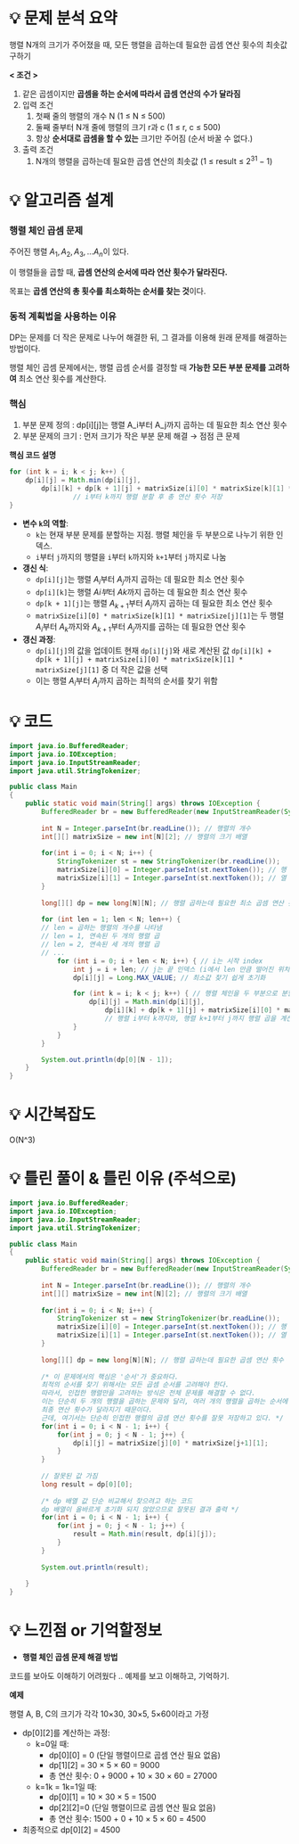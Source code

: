 # 💡 **문제 분석 요약**

행렬 N개의 크기가 주어졌을 때, 모든 행렬을 곱하는데 필요한 곱셈 연산 횟수의 최솟값 구하기

**< 조건 >**

1. 같은 곱셈이지만 **곱셈을 하는 순서에 따라서 곱셈 연산의 수가 달라짐**
2. 입력 조건
    1. 첫째 줄의 행렬의 개수 N (1 ≤ N ≤ 500)
    2. 둘째 줄부터 N개 줄에 행렬의 크기 r과 c (1 ≤ r, c ≤ 500)
    3. 항상 **순서대로 곱셈을 할 수 있는** 크기만 주어짐 (순서 바꿀 수 없다.)
3. 출력 조건
    1. N개의 행렬을 곱하는데 필요한 곱셈 연산의 최솟값 (1 ≤ result ≤ $2^{31}-1$)

# 💡 **알고리즘 설계**

### **행렬 체인 곱셈 문제**

주어진 행렬 $A_1, A_2, A_3, … A_n$이 있다.

이 행렬들을 곱할 때, **곱셈 연산의 순서에 따라 연산 횟수가 달라진다.**

목표는 **곱셈 연산의 총 횟수를 최소화하는 순서를 찾는 것**이다.

### **동적 계획법을 사용하는 이유**

DP는 문제를 더 작은 문제로 나누어 해결한 뒤, 그 결과를 이용해 원래 문제를 해결하는 방법이다.

행렬 체인 곱셈 문제에서는, 행렬 곱셈 순서를 결정할 때 **가능한 모든 부분 문제를 고려하여** 최소 연산 횟수를 계산한다.

### 핵심

1. 부분 문제 정의 : dp[i][j]는 행렬 A_i부터 A_j까지 곱하는 데 필요한 최소 연산 횟수
2. 부분 문제의 크기 : 먼저 크기가 작은 부분 문제 해결 → 점점 큰 문제

**핵심 코드 설명**

```java
for (int k = i; k < j; k++) {
    dp[i][j] = Math.min(dp[i][j],
        dp[i][k] + dp[k + 1][j] + matrixSize[i][0] * matrixSize[k][1] * matrixSize[j][1]);
				// i부터 k까지 행렬 분할 후 총 연산 횟수 저장
}
```

- **변수 `k`의 역할**:
    - `k`는 현재 부분 문제를 분할하는 지점. 행렬 체인을 두 부분으로 나누기 위한 인덱스.
    - `i`부터 `j`까지의 행렬을 `i`부터 `k`까지와 `k+1`부터 `j`까지로 나눔
- **갱신 식**:
    - `dp[i][j]`는 행렬 $A_i$부터 $A_j$까지 곱하는 데 필요한 최소 연산 횟수
    - `dp[i][k]`는 행렬 $Ai부$터 $Ak$까지 곱하는 데 필요한 최소 연산 횟수
    - `dp[k + 1][j]`는 행렬 $A_{k+1}$부터 $A_j$까지 곱하는 데 필요한 최소 연산 횟수
    - `matrixSize[i][0] * matrixSize[k][1] * matrixSize[j][1]`는 두 행렬 $A_i$부터 $A_k$까지와 $A_{k+1}$부터 $A_j$까지를 곱하는 데 필요한 연산 횟수
- **갱신 과정**:
    - `dp[i][j]`의 값을 업데이트 현재 `dp[i][j]`와 새로 계산된 값 `dp[i][k] + dp[k + 1][j] + matrixSize[i][0] * matrixSize[k][1] * matrixSize[j][1]` 중 더 작은 값을 선택
    - 이는 행렬  $A_i$부터 $A_j$까지 곱하는 최적의 순서를 찾기 위함

# 💡 코드

```java
import java.io.BufferedReader;
import java.io.IOException;
import java.io.InputStreamReader;
import java.util.StringTokenizer;

public class Main
{
	public static void main(String[] args) throws IOException {
		BufferedReader br = new BufferedReader(new InputStreamReader(System.in));
		
		int N = Integer.parseInt(br.readLine()); // 행렬의 개수
		int[][] matrixSize = new int[N][2]; // 행렬의 크기 배열
		
		for(int i = 0; i < N; i++) {
		    StringTokenizer st = new StringTokenizer(br.readLine());
		    matrixSize[i][0] = Integer.parseInt(st.nextToken()); // 행 크기
		    matrixSize[i][1] = Integer.parseInt(st.nextToken()); // 열 크기
		}
		
		long[][] dp = new long[N][N]; // 행렬 곱하는데 필요한 최소 곱셈 연산 횟수
		
		for (int len = 1; len < N; len++) {
		// len = 곱하는 행렬의 개수를 나타냄
		// len = 1, 연속된 두 개의 행렬 곱
		// len = 2, 연속된 세 개의 행렬 곱
		// ...
		    for (int i = 0; i + len < N; i++) { // i는 시작 index
		        int j = i + len; // j는 끝 인덱스 (i에서 len 만큼 떨어진 위치에 존재)
		        dp[i][j] = Long.MAX_VALUE; // 최소값 찾기 쉽게 초기화

		        for (int k = i; k < j; k++) { // 행렬 체인을 두 부분으로 분할
		            dp[i][j] = Math.min(dp[i][j],
		                dp[i][k] + dp[k + 1][j] + matrixSize[i][0] * matrixSize[k][1] * matrixSize[j][1]);
		                // 행렬 i부터 k까지와, 행렬 k+1부터 j까지 행렬 곱을 계산하여 두개로 분할 후 총 연산 횟수 저장 
		        }
		    }
		}

		System.out.println(dp[0][N - 1]);
	}
}

```

# 💡 시간복잡도

O(N^3)

# 💡 틀린 풀이 & 틀린 이유 (주석으로)

```java
import java.io.BufferedReader;
import java.io.IOException;
import java.io.InputStreamReader;
import java.util.StringTokenizer;

public class Main
{
	public static void main(String[] args) throws IOException {
		BufferedReader br = new BufferedReader(new InputStreamReader(System.in));
		
		int N = Integer.parseInt(br.readLine()); // 행렬의 개수
		int[][] matrixSize = new int[N][2]; // 행렬의 크기 배열
		
		for(int i = 0; i < N; i++) {
	    	StringTokenizer st = new StringTokenizer(br.readLine());
		    matrixSize[i][0] = Integer.parseInt(st.nextToken()); // 행 크기
		    matrixSize[i][1] = Integer.parseInt(st.nextToken()); // 열 크기
		}
		
		long[][] dp = new long[N][N]; // 행렬 곱하는데 필요한 곱셈 연산 횟수
		
		/* 이 문제에서의 핵심은 '순서'가 중요하다.
		최적의 순서를 찾기 위해서는 모든 곱셈 순서를 고려해야 한다.
		따라서, 인접한 행렬만을 고려하는 방식은 전체 문제를 해결할 수 없다.
		이는 단순히 두 개의 행렬을 곱하는 문제와 달리, 여러 개의 행렬을 곱하는 순서에 따라
		최종 연산 횟수가 달라지기 때문이다.
		근데, 여기서는 단순히 인접한 행렬의 곱셈 연산 횟수를 잘못 저장하고 있다. */
		for(int i = 0; i < N - 1; i++) {
		    for(int j = 0; j < N - 1; j++) {
		        dp[i][j] = matrixSize[j][0] * matrixSize[j+1][1];
		    }
		}
		
		// 잘못된 값 가짐
		long result = dp[0][0];
		
		/* dp 배열 값 단순 비교해서 찾으려고 하는 코드
		dp 배열이 올바르게 초기화 되지 않았으므로 잘못된 결과 출력 */
		for(int i = 0; i < N - 1; i++) {
		    for(int j = 0; j < N - 1; j++) {
		        result = Math.min(result, dp[i][j]);
		    }
		}
		
		System.out.println(result);
		
	}
}
```

# 💡 느낀점 or 기억할정보

- **행렬 체인 곱셈 문제 해결 방법**

코드를 보아도 이해하기 어려웠다 .. 예제를 보고 이해하고, 기억하기.

**예제**

행렬 A, B, C의 크기가 각각 10×30, 30×5, 5×60이라고 가정

- dp[0][2]를 계산하는 과정:
    - k=0일 때:
        - dp[0][0] = 0 (단일 행렬이므로 곱셈 연산 필요 없음)
        - dp[1][2] = 30 × 5 × 60 = 9000
        - 총 연산 횟수: 0 + 9000 + 10 × 30 × 60 = 27000
    - k=1k = 1k=1일 때:
        - dp[0][1] = 10 × 30 × 5 = 1500
        - dp[2][2]=0 (단일 행렬이므로 곱셈 연산 필요 없음)
        - 총 연산 횟수: 1500 + 0 + 10 × 5 × 60 = 4500
- 최종적으로 dp[0][2] = 4500
